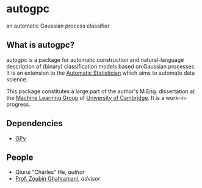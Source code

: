 # autogpc
an automatic Gaussian process classifier

## What is autogpc?
autogpc is a package for automatic construction and natural-language description
of (binary) classification models based on Gaussian processes. It is an extension
to the [Automatic Statistician](http://www.automaticstatistician.com/index/)
which aims to automate data science.

This package constitutes a large part of the author's M.Eng. dissertation at
the [Machine Learning Group](http://mlg.eng.cam.ac.uk/) of
[University of Cambridge](http://www.cam.ac.uk/). It is a work-in-progress.

## Dependencies
* [GPy](https://github.com/SheffieldML/GPy)

## People
* Qiurui "Charles" He, *author*
* [Prof. Zoubin Ghahramani](http://mlg.eng.cam.ac.uk/zoubin/), *advisor*

